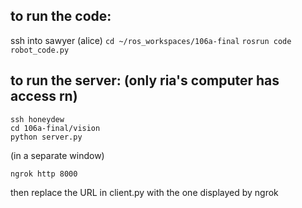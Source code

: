 ## to run the code: 

ssh into sawyer (alice)
`cd ~/ros_workspaces/106a-final`
`rosrun code robot_code.py`

## to run the server: (only ria's computer has access rn)
```
ssh honeydew
cd 106a-final/vision
python server.py
```

(in a separate window)
```
ngrok http 8000
```

then replace the URL in client.py with the one displayed by ngrok
